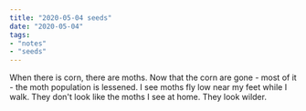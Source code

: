 ```yaml
---
title: "2020-05-04 seeds"
date: "2020-05-04"
tags:
- "notes"
- "seeds"
---
```


When there is corn, there are moths. Now that the corn are gone - most of it - the moth population is lessened. I see moths fly low near my feet while I walk. They don't look like the moths I see at home. They look wilder.